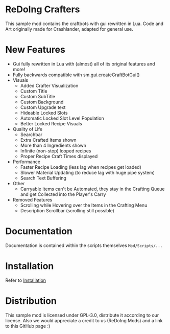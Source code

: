 # ReDoIng Crafters
This sample mod contains the craftbots with gui rewritten in Lua.
Code and Art originally made for Crashlander, adapted for general use.

# New Features
- Gui fully rewritten in Lua with (almost) all of its original features and more!
- Fully backwards compatible with sm.gui.createCraftBotGui()
- Visuals
	- Added Crafter Visualization
	- Custom Title
	- Custom SubTitle
	- Custom Background
	- Custom Upgrade text
	- Hideable Locked Slots
	- Automatic Locked Slot Level Population
	- Better Locked Recipe Visuals
- Quality of Life
	- Searchbar
	- Extra Crafted Items shown
	- More than 4 Ingredients shown
	- Infinite (non-stop) looped recipes
	- Proper Recipe Craft Times displayed
- Performance
	- Faster Recipe Loading (less lag when recipes get loaded)
	- Slower Material Updating (to reduce lag with huge pipe system)
	- Search Text Buffering
- Other
	- Carryable Items can't be Automated, they stay in the Crafting Queue and get Collected into the Player's Carry
- Removed Features
	- Scrolling while Hovering over the Items in the Crafting Menu
	- Description Scrollbar (scrolling still possible)
	
# Documentation
Documentation is contained within the scripts themselves `Mod/Scripts/...`
	
# Installation
Refer to [Installation](INSTALLATION.md)
	
# Distribution
This sample mod is licensed under GPL-3.0, distribute it according to our license. Also we would appreciate a credit to us (ReDoIng Mods) and a link to this GitHub page :)
